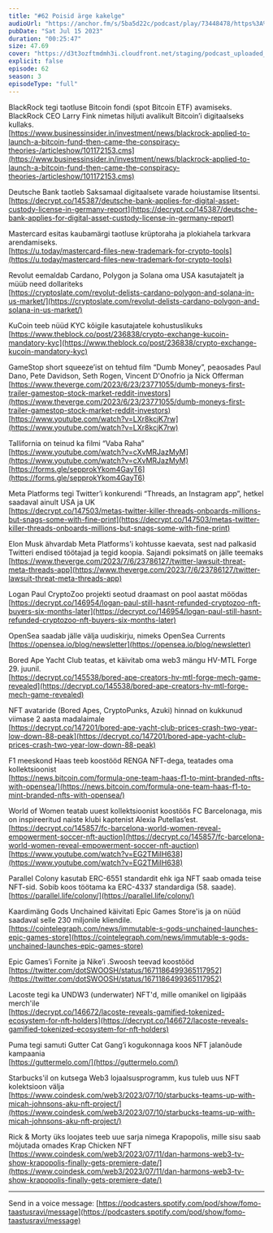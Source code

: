 ```yaml
---
title: "#62 Poisid ärge kakelge"
audioUrl: "https://anchor.fm/s/5ba5d22c/podcast/play/73448478/https%3A%2F%2Fd3ctxlq1ktw2nl.cloudfront.net%2Fstaging%2F2023-6-15%2F8259c04e-6390-3d0e-49c4-06cacdf86a1b.m4a"
pubDate: "Sat Jul 15 2023"
duration: "00:25:47"
size: 47.69 
cover: "https://d3t3ozftmdmh3i.cloudfront.net/staging/podcast_uploaded_episode/15275939/15275939-1689452035557-7e757d1b91f7e.jpg"
explicit: false
episode: 62
season: 3
episodeType: "full"
---
```


BlackRock tegi taotluse Bitcoin fondi (spot Bitcoin ETF) avamiseks. BlackRock CEO Larry Fink nimetas hiljuti avalikult Bitcoin’i digitaalseks kullaks.  
[https://www.businessinsider.in/investment/news/blackrock-applied-to-launch-a-bitcoin-fund-then-came-the-conspiracy-theories-/articleshow/101172153.cms](https://www.businessinsider.in/investment/news/blackrock-applied-to-launch-a-bitcoin-fund-then-came-the-conspiracy-theories-/articleshow/101172153.cms)  
  
Deutsche Bank taotleb Saksamaal digitaalsete varade hoiustamise litsentsi.  
[https://decrypt.co/145387/deutsche-bank-applies-for-digital-asset-custody-license-in-germany-report](https://decrypt.co/145387/deutsche-bank-applies-for-digital-asset-custody-license-in-germany-report)  
  
Mastercard esitas kaubamärgi taotluse krüptoraha ja plokiahela tarkvara arendamiseks.  
[https://u.today/mastercard-files-new-trademark-for-crypto-tools](https://u.today/mastercard-files-new-trademark-for-crypto-tools)  
  
Revolut eemaldab Cardano, Polygon ja Solana oma USA kasutajatelt ja müüb need dollariteks  
[https://cryptoslate.com/revolut-delists-cardano-polygon-and-solana-in-us-market/](https://cryptoslate.com/revolut-delists-cardano-polygon-and-solana-in-us-market/)  
  
KuCoin teeb nüüd KYC kõigile kasutajatele kohustuslikuks  
[https://www.theblock.co/post/236838/crypto-exchange-kucoin-mandatory-kyc](https://www.theblock.co/post/236838/crypto-exchange-kucoin-mandatory-kyc)  
  
GameStop short squeeze’ist on tehtud film “Dumb Money”, peaosades Paul Dano, Pete Davidson, Seth Rogen, Vincent D'Onofrio ja Nick Offerman  
[https://www.theverge.com/2023/6/23/23771055/dumb-moneys-first-trailer-gamestop-stock-market-reddit-investors](https://www.theverge.com/2023/6/23/23771055/dumb-moneys-first-trailer-gamestop-stock-market-reddit-investors)  
[https://www.youtube.com/watch?v=LXr8kcjK7rw](https://www.youtube.com/watch?v=LXr8kcjK7rw)  
  
Tallifornia on teinud ka filmi “Vaba Raha”  
[https://www.youtube.com/watch?v=cXvMRJazMyM](https://www.youtube.com/watch?v=cXvMRJazMyM)  
[https://forms.gle/sepprokYkom4GayT6](https://forms.gle/sepprokYkom4GayT6)   
  
Meta Platforms tegi Twitter’i konkurendi “Threads, an Instagram app”, hetkel saadaval ainult USA ja UK  
[https://decrypt.co/147503/metas-twitter-killer-threads-onboards-millions-but-snags-some-with-fine-print](https://decrypt.co/147503/metas-twitter-killer-threads-onboards-millions-but-snags-some-with-fine-print)  
  
Elon Musk ähvardab Meta Platforms'i kohtusse kaevata, sest nad palkasid Twitteri endised töötajad ja tegid koopia. Sajandi poksimatš on jälle teemaks  
[https://www.theverge.com/2023/7/6/23786127/twitter-lawsuit-threat-meta-threads-app](https://www.theverge.com/2023/7/6/23786127/twitter-lawsuit-threat-meta-threads-app)  
  
Logan Paul CryptoZoo projekti seotud draamast on pool aastat möödas  
[https://decrypt.co/146954/logan-paul-still-hasnt-refunded-cryptozoo-nft-buyers-six-months-later](https://decrypt.co/146954/logan-paul-still-hasnt-refunded-cryptozoo-nft-buyers-six-months-later)  
  
OpenSea saadab jälle välja uudiskirju, nimeks OpenSea Currents  
[https://opensea.io/blog/newsletter](https://opensea.io/blog/newsletter)  
  
Bored Ape Yacht Club teatas, et käivitab oma web3 mängu HV-MTL Forge 29. juunil.  
[https://decrypt.co/145538/bored-ape-creators-hv-mtl-forge-mech-game-revealed](https://decrypt.co/145538/bored-ape-creators-hv-mtl-forge-mech-game-revealed)  
  
NFT avataride (Bored Apes, CryptoPunks, Azuki) hinnad on kukkunud viimase 2 aasta madalaimale  
[https://decrypt.co/147201/bored-ape-yacht-club-prices-crash-two-year-low-down-88-peak](https://decrypt.co/147201/bored-ape-yacht-club-prices-crash-two-year-low-down-88-peak)  
  
F1 meeskond Haas teeb koostööd RENGA NFT-dega, teatades oma kollektsioonist  
[https://news.bitcoin.com/formula-one-team-haas-f1-to-mint-branded-nfts-with-opensea/](https://news.bitcoin.com/formula-one-team-haas-f1-to-mint-branded-nfts-with-opensea/)  
  
World of Women teatab uuest kollektsioonist koostöös FC Barcelonaga, mis on inspireeritud naiste klubi kaptenist Alexia Putellas’est.  
[https://decrypt.co/145857/fc-barcelona-world-women-reveal-empowerment-soccer-nft-auction](https://decrypt.co/145857/fc-barcelona-world-women-reveal-empowerment-soccer-nft-auction)  
[https://www.youtube.com/watch?v=EG2TMilH638](https://www.youtube.com/watch?v=EG2TMilH638)  
  
Parallel Colony kasutab ERC-6551 standardit ehk iga NFT saab omada teise NFT-sid. Sobib koos töötama ka ERC-4337 standardiga (58. saade).   
[https://parallel.life/colony/](https://parallel.life/colony/)  
  
Kaardimäng Gods Unchained käivitati Epic Games Store'is ja on nüüd saadaval selle 230 miljonile kliendile.  
[https://cointelegraph.com/news/immutable-s-gods-unchained-launches-epic-games-store](https://cointelegraph.com/news/immutable-s-gods-unchained-launches-epic-games-store)  
  
Epic Games’i Fornite ja Nike’i .Swoosh teevad koostööd  
[https://twitter.com/dotSWOOSH/status/1671186499365117952](https://twitter.com/dotSWOOSH/status/1671186499365117952)  
  
Lacoste tegi ka UNDW3 (underwater) NFT'd, mille omanikel on ligipääs merch'ile  
[https://decrypt.co/146672/lacoste-reveals-gamified-tokenized-ecosystem-for-nft-holders](https://decrypt.co/146672/lacoste-reveals-gamified-tokenized-ecosystem-for-nft-holders)  
  
Puma tegi samuti Gutter Cat Gang’i kogukonnaga koos NFT jalanõude kampaania  
[https://guttermelo.com/](https://guttermelo.com/)   
  
Starbucks'il on kutsega Web3 lojaalsusprogramm, kus tuleb uus NFT kolektsioon välja  
[https://www.coindesk.com/web3/2023/07/10/starbucks-teams-up-with-micah-johnsons-aku-nft-project/](https://www.coindesk.com/web3/2023/07/10/starbucks-teams-up-with-micah-johnsons-aku-nft-project/)  
  
Rick & Morty üks loojates teeb uue sarja nimega Krapopolis, mille sisu saab mõjutada omades Krap Chicken NFT  
[https://www.coindesk.com/web3/2023/07/11/dan-harmons-web3-tv-show-krapopolis-finally-gets-premiere-date/](https://www.coindesk.com/web3/2023/07/11/dan-harmons-web3-tv-show-krapopolis-finally-gets-premiere-date/)  
  
---   
  
Send in a voice message: [https://podcasters.spotify.com/pod/show/fomo-taastusravi/message](https://podcasters.spotify.com/pod/show/fomo-taastusravi/message)